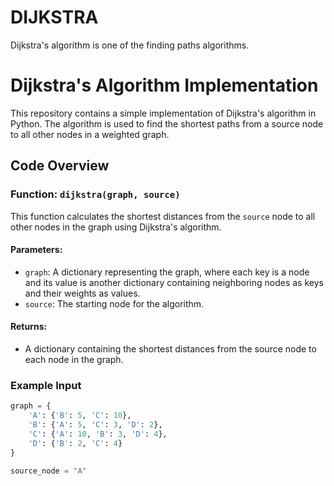 # DIJKSTRA
Dijkstra's algorithm is one of the finding paths algorithms.
# Dijkstra's Algorithm Implementation

This repository contains a simple implementation of Dijkstra's algorithm in Python. The algorithm is used to find the shortest paths from a source node to all other nodes in a weighted graph.

## Code Overview

### Function: `dijkstra(graph, source)`
This function calculates the shortest distances from the `source` node to all other nodes in the graph using Dijkstra's algorithm.

#### Parameters:
- `graph`: A dictionary representing the graph, where each key is a node and its value is another dictionary containing neighboring nodes as keys and their weights as values.
- `source`: The starting node for the algorithm.

#### Returns:
- A dictionary containing the shortest distances from the source node to each node in the graph.

### Example Input
```python
graph = {
    'A': {'B': 5, 'C': 10},
    'B': {'A': 5, 'C': 3, 'D': 2},
    'C': {'A': 10, 'B': 3, 'D': 4},
    'D': {'B': 2, 'C': 4}
}

source_node = "A"
